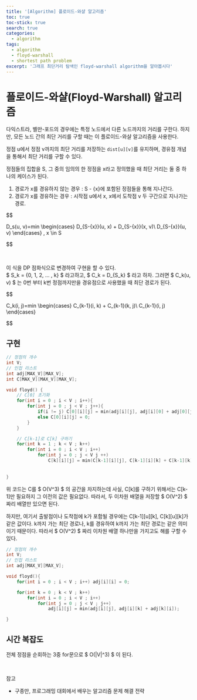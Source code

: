 ```yaml
---
title: '[Algorithm] 플로이드-와샬 알고리즘'
toc: true
toc-stick: true
search: true
categories:
  - algorithm
tags:
  - algorithm
  - floyd-warshall
  - shortest path problem
excerpt: '그래프 최단거리 탐색인 floyd-warshall algorithm을 알아봅시다'
---
```


# 플로이드-와샬(Floyd-Warshall) 알고리즘  

다익스트라, 벨만-포드의 경우에는 특정 노드에서 다른 노드까지의 거리를 구한다. 
하지만, 모든 노드 간의 최단 거리를 구할 때는 이 플로이드-와샬 알고리즘을 사용한다.  

정점 u에서 정점 v까지의 최단 거리를 저장하는 ```dist[u][v]```를 유지하며, 
경유점 개념을 통해서 최단 거리를 구할 수 있다.

정점들의 집합을 S, 그 중의 임의의 한 정점을 x라고 정의했을 때 최단 거리는 둘 중 하나의 케이스가 된다.

1. 경로가 x를 경유하지 않는 경우 : S - {x}에 포함된 정점들을 통해 지나간다.
2. 경로가 x를 경유하는 경우 : 시작점 u에서 x, x에서 도착점 v 두 구간으로 지나가는 경로.

$$

D_s(u, v)=min
\begin{cases}
D_{S-{x}}(u, x) + D_{S-{x}}(x, v)\\
D_{S-{x}}(u, v)
\end{cases}
, x \in S

$$

<br/>

이 식을 DP 점화식으로 변경하여 구현을 할 수 있다.  
$ S_k = {0, 1, 2, ... , k} $ 라고하고, $ C_k = D_{S_k} $ 라고 하자. 
그러면 $ C_k(u, v) $ 는 0번 부터 k번 정점까지만을 경유점으로 사용했을 때 최단 경로가 된다.

$$

C_k(i, j)=min
\begin{cases}
C_{k-1}(i, k) + C_{k-1}(k, j)\\
C_{k-1}(i, j)
\end{cases}

$$



## 구현

``` cpp
// 정점의 개수
int V;
// 인접 리스트
int adj[MAX_V][MAX_V];
int C[MAX_V][MAX_V][MAX_V];

void floyd() {
	// C[0] 초기화
	for(int i = 0 ; i < V ; i++){
		for(int j = 0 ; j < V ; j++){
			if(i != j) C[0][i][j] = min(adj[i][j], adj[i][0] + adj[0][j]);
			else C[0][i][j] = 0;
		}
	}

	// C[k-1]로 C[k] 구하기
	for(int k = 1 ; k < V ; k++)
		for(int i = 0 ; i < V ; i++)
			for(int j = 0 ; j < V j ++)
				C[k][i][j] = min(C[k-1][i][j], C[k-1][i][k] + C[k-1][k][j]);
		
	
}
```

위 코드는 C를 $ O(V^3) $ 의 공간을 차지하는데 사실, C[k]를 구하기 위해서는 C[k-1]만 필요하지 그 이전의 값은 필요없다.
따라서, 두 이차원 배열을 저장할 $ O(V^2) $ 짜리 배열만 있으면 된다.  

하지만, 여기서 출발점이나 도착점에 k가 포함될 경우에는 C[k-1][u][k], C[k][u][k]가 같은 값이다. 
k까지 가는 최단 경로나, k를 경유하여 k까지 가는 최단 경로는 같은 의미이기 때문이다. 
따라서 $ O(V^2) $ 짜리 이차원 배열 하나만을 가지고도 해를 구할 수 있다.

``` cpp
// 정점의 개수
int V;
// 인접 리스트
int adj[MAX_V][MAX_V];

void floyd(){
	for(int i = 0 ; i < V ; i++) adj[i][i] = 0;

	for(int k = 0 ; k < V ; k++)
		for(int i = 0 ; i < V ; i++)
			for(int j = 0 ; j < V ; j++)
				adj[i][j] = min(adj[i][j], adj[i][k] + adj[k][i]);

}
```

## 시간 복잡도  

전체 정점을 순회하는 3중 for문으로 $ O(\|V\|^3) $ 이 된다.

<br/>

참고
- 구종만, 프로그래밍 대회에서 배우는 알고리즘 문제 해결 전략